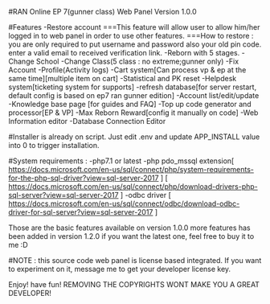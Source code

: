 #RAN Online EP 7(gunner class) Web Panel Version 1.0.0

#Features
-Restore account
===This feature will allow user to allow him/her logged in to web panel in order to use other features.
===How to restore : you are only required to put username and password also your old pin code. enter a valid email to received verification link.
-Reborn with 5 stages.
-Change School
-Change Class(5 class : no extreme;gunner only)
-Fix Account
-Profile(Activity logs)
-Cart system[Can process vp & ep at the same time][multiple item on cart]
-Statistical and PK reset
-Helpdesk system[ticketing system for supports]
-refresh database[for server restart, default config is based on ep7 ran gunner edition]
-Account list/edit/update
-Knowledge base page [for guides and FAQ]
-Top up code generator and processor[EP & VP]
-Max Reborn Reward[config it manually on code]
-Web Information editor
-Database Connection Editor

#Installer is already on script. Just edit .env and update APP_INSTALL value into 0 to trigger installation.

#System requirements :
-php7.1 or latest
-php pdo_mssql extension[ https://docs.microsoft.com/en-us/sql/connect/php/system-requirements-for-the-php-sql-driver?view=sql-server-2017 ] [ https://docs.microsoft.com/en-us/sql/connect/php/download-drivers-php-sql-server?view=sql-server-2017 ]
-odbc driver [ https://docs.microsoft.com/en-us/sql/connect/odbc/download-odbc-driver-for-sql-server?view=sql-server-2017 ]

Those are the basic features available on version 1.0.0
more features has been added in version 1.2.0
if you want the latest one, feel free to buy it to me :D

#NOTE : 
this source code web panel is license based integrated. If you want to experiment on it, message me to get your developer license key.

Enjoy! have fun!
REMOVING THE COPYRIGHTS WONT MAKE YOU A GREAT DEVELOPER! 

